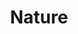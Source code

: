 ---
title: "Nature"
description: ""
price_s: "9"
price_m: "14½"
price_l: "16½"
price_xl: "19½"
weight: "1"
hidden: true
---